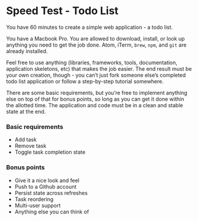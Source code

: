 # Speed Test - Todo List
You have 60 minutes to create a simple web application - a todo list.

You have a Macbook Pro. You are allowed to download, install, or look up anything you need to get the job done. Atom, iTerm, `brew`, `npm`, and `git` are already installed.

Feel free to use anything (libraries, frameworks, tools, documentation, application skeletons, etc) that makes the job easier. The end result must be your own creation, though - you can’t just fork someone else’s completed todo list application or follow a step-by-step tutorial somewhere.

There are some basic requirements, but you’re free to implement anything else on top of that for bonus points, so long as you can get it done within the allotted time. The application and code must be in a clean and stable state at the end.

### Basic requirements
- Add task
- Remove task
- Toggle task completion state

### Bonus points
- Give it a nice look and feel
- Push to a Github account
- Persist state across refreshes
- Task reordering
- Multi-user support
- Anything else you can think of
